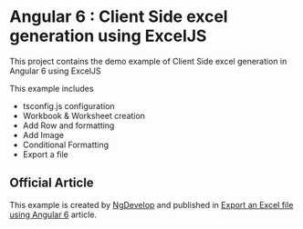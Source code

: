# Angular 6 : Client Side excel generation using ExcelJS

This project contains the demo example of Client Side excel generation in Angular 6 using ExcelJS

This example includes
- tsconfig.js configuration
- Workbook & Worksheet creation
- Add Row and formatting
- Add Image
- Conditional Formatting
- Export a file

## Official Article
This example is created by [NgDevelop](https://www.ngdevelop.tech) and published in [Export an Excel file using Angular 6](https://www.ngdevelop.tech/export-an-excel-file-using-angular-6) article.